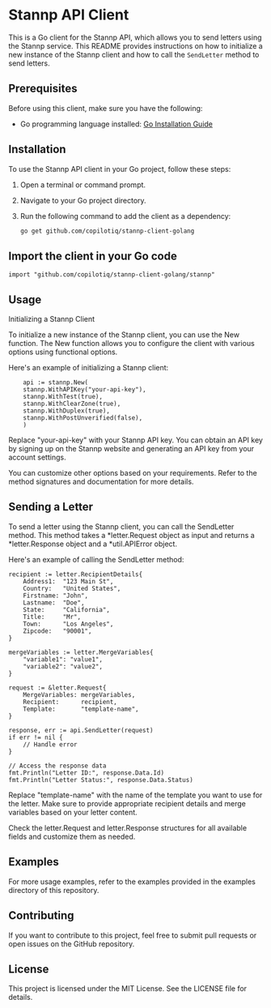 # Stannp API Client

This is a Go client for the Stannp API, which allows you to send letters using the Stannp service. This README provides instructions on how to initialize a new instance of the Stannp client and how to call the `SendLetter` method to send letters.

## Prerequisites

Before using this client, make sure you have the following:

- Go programming language installed: [Go Installation Guide](https://golang.org/doc/install)

## Installation

To use the Stannp API client in your Go project, follow these steps:

1. Open a terminal or command prompt.

2. Navigate to your Go project directory.

3. Run the following command to add the client as a dependency:

   ```bash
   go get github.com/copilotiq/stannp-client-golang


## Import the client in your Go code
`import "github.com/copilotiq/stannp-client-golang/stannp"`

## Usage

Initializing a Stannp Client

To initialize a new instance of the Stannp client, you can use the New function. The New function allows you to configure the client with various options using functional options.

Here's an example of initializing a Stannp client:
```
    api := stannp.New(
    stannp.WithAPIKey("your-api-key"),
    stannp.WithTest(true),
    stannp.WithClearZone(true),
    stannp.WithDuplex(true),
    stannp.WithPostUnverified(false),
    )
```

Replace "your-api-key" with your Stannp API key. You can obtain an API key by signing up on the Stannp website and generating an API key from your account settings.

You can customize other options based on your requirements. Refer to the method signatures and documentation for more details.


## Sending a Letter

To send a letter using the Stannp client, you can call the SendLetter method. This method takes a *letter.Request object as input and returns a *letter.Response object and a *util.APIError object.

Here's an example of calling the SendLetter method:

```
recipient := letter.RecipientDetails{
    Address1:  "123 Main St",
    Country:   "United States",
    Firstname: "John",
    Lastname:  "Doe",
    State:     "California",
    Title:     "Mr",
    Town:      "Los Angeles",
    Zipcode:   "90001",
}

mergeVariables := letter.MergeVariables{
    "variable1": "value1",
    "variable2": "value2",
}

request := &letter.Request{
    MergeVariables: mergeVariables,
    Recipient:      recipient,
    Template:       "template-name",
}

response, err := api.SendLetter(request)
if err != nil {
    // Handle error
}

// Access the response data
fmt.Println("Letter ID:", response.Data.Id)
fmt.Println("Letter Status:", response.Data.Status)
```

Replace "template-name" with the name of the template you want to use for the letter. Make sure to provide appropriate recipient details and merge variables based on your letter content.

Check the letter.Request and letter.Response structures for all available fields and customize them as needed.


## Examples

For more usage examples, refer to the examples provided in the examples directory of this repository.

## Contributing

If you want to contribute to this project, feel free to submit pull requests or open issues on the GitHub repository.

## License

This project is licensed under the MIT License. See the LICENSE file for details.
